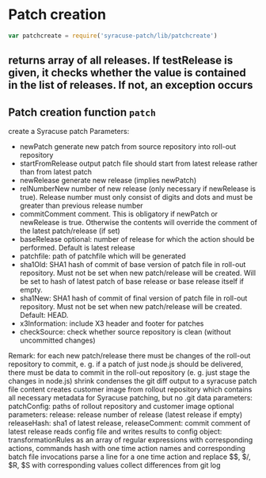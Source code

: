 # Patch creation  
```javascript
var patchcreate = require('syracuse-patch/lib/patchcreate')  
```

returns array of all releases. If testRelease is given, it checks whether the value is contained 
in the list of releases. If not, an exception occurs
-------------
## Patch creation function `patch`
create a Syracuse patch
Parameters: 
-  newPatch generate new patch from source repository into roll-out repository
-  startFromRelease output patch file should start from latest release rather than from latest patch
-  newRelease generate new release (implies newPatch)
-  relNumberNew number of new release (only necessary if newRelease is true). Release number must only consist of digits and dots and must be greater than previous release number
-  commitComment comment. This is obligatory if newPatch or newRelease is true. Otherwise the contents will override the comment of the latest patch/release (if set)
-  baseRelease  optional: number of release for which the action should be performed. Default is latest release
-  patchfile: path of patchfile which will be generated
-  sha1Old:  SHA1 hash of commit of base version of patch file in roll-out repository. Must not be set when new patch/release will be created. Will be set to hash of latest patch of base release or base release itself if empty.
-  sha1New:  SHA1 hash of commit of final version of patch file in roll-out repository. Must not be set when new patch/release will be created. Default: HEAD.
-  x3Information: include X3 header and footer for patches
-  checkSource: check whether source repository is clean (without uncommitted changes)

  Remark: for each new patch/release there must be changes of the roll-out repository to commit, e. g. if a patch of just node.js should be delivered, there must be data to commit in the roll-out repository
   (e. g. just stage the changes in node.js)
shrink
condenses the git diff output to a syracuse patch file content
creates customer image from rollout repository which contains all necessary metadata for Syracuse patching, but no .git data
parameters:
 patchConfig: paths of rollout repository and customer image
optional parameters:
release: release number of release (latest release if empty)
releaseHash: sha1 of latest release,
releaseComment: commit comment of latest release 
reads config file and writes results to config object: transformationRules as an array of regular expressions with corresponding actions,
 commands hash with one time action names and corresponding batch file invocations
parse a line for a one time action and replace $$, $/, $R, $S with corresponding values
collect differences from git log
